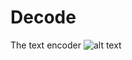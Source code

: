 # Decode
The text encoder
![alt text](https://github.com/[username]/[reponame]/Screenshots/Screenshots1.png?raw=true)

